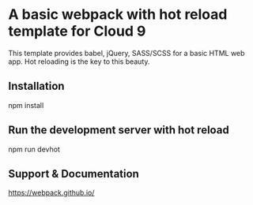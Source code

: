 # A basic webpack with hot reload template for Cloud 9
This template provides babel, jQuery, SASS/SCSS for
a basic HTML web app. Hot reloading is the key to
this beauty.

## Installation
npm install

## Run the development server with hot reload
npm run devhot

## Support & Documentation

https://webpack.github.io/